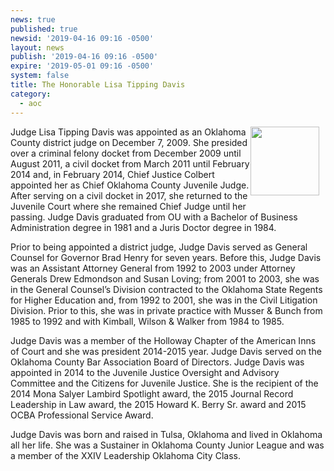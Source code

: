 ```yaml
---
news: true
published: true
newsid: '2019-04-16 09:16 -0500'
layout: news
publish: '2019-04-16 09:16 -0500'
expire: '2019-05-01 09:16 -0500'
system: false
title: The Honorable Lisa Tipping Davis
category:
  - aoc
---
```

<img style="width: 110px; float: right; margin: 0 10px 10px 0;" src='http://www.oscn.net/images/news/lisatdavis.jpg' />
Judge Lisa Tipping Davis was appointed as an Oklahoma County district judge on December 7, 2009. She presided over a criminal felony docket from December 2009 until August 2011, a civil docket from March 2011 until February 2014 and, in February 2014, Chief Justice Colbert appointed her as Chief Oklahoma County Juvenile Judge. After serving on a civil docket in 2017, she returned to the Juvenile Court where she remained Chief Judge until her passing.  Judge Davis graduated from OU with a Bachelor of Business Administration degree in 1981 and a Juris Doctor degree in 1984.

Prior to being appointed a district judge, Judge Davis served as General Counsel for Governor Brad Henry for seven years. Before this, Judge Davis was an Assistant Attorney General from 1992 to 2003 under Attorney Generals Drew Edmondson and Susan Loving; from 2001 to 2003, she was in the General Counsel’s Division contracted to the Oklahoma State Regents for Higher Education and, from 1992 to 2001, she was in the Civil Litigation Division. Prior to this, she was in private practice with Musser & Bunch from 1985 to 1992 and with Kimball, Wilson & Walker from 1984 to 1985.

Judge Davis was a member of the Holloway Chapter of the American Inns of Court and she was president 2014-2015 year. Judge Davis served on the Oklahoma County Bar Association Board of Directors. Judge Davis was appointed in 2014 to the Juvenile Justice Oversight and Advisory Committee and the Citizens for Juvenile Justice. She is the recipient of the 2014 Mona Salyer Lambird Spotlight award, the 2015 Journal Record Leadership in Law award, the 2015 Howard K. Berry Sr. award and 2015 OCBA Professional Service Award.

Judge Davis was born and raised in Tulsa, Oklahoma and lived in Oklahoma all her life. She was a Sustainer in Oklahoma County Junior League and was a member of the XXIV Leadership Oklahoma City Class. 

